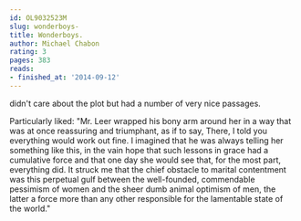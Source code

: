 ```yaml
---
id: OL9032523M
slug: wonderboys-
title: Wonderboys.
author: Michael Chabon
rating: 3
pages: 383
reads:
- finished_at: '2014-09-12'
---
```

didn't care about the plot but had a number of very nice passages.

Particularly liked: "Mr. Leer wrapped his bony arm around her in a way that was at once reassuring and triumphant, as if to say, There, I told you everything would work out fine. I imagined that he was always telling her something like this, in the vain hope that such lessons in grace had a cumulative force and that one day she would see that, for the most part, everything did. It struck me that the chief obstacle to marital contentment was this perpetual gulf between the well-founded, commendable pessimism of women and the sheer dumb animal optimism of men, the latter a force more than any other responsible for the lamentable state of the world."
